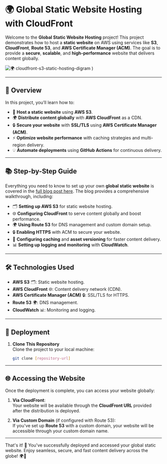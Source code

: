 # 🌍 Global Static Website Hosting with CloudFront

Welcome to the **Global Static Website Hosting** project! This project demonstrates how to host a **static website** on AWS using services like **S3**, **CloudFront**, **Route 53**, and **AWS Certificate Manager (ACM)**. The goal is to provide a **secure**, **scalable**, and **high-performance** website that delivers content globally.



![🌍 cloudfront-s3-static-hosting-digram](https://github.com/user-attachments/assets/6d17bf74-2387-453b-adcf-dadabda03bc8)
)


---

## 🌟 Overview

In this project, you’ll learn how to:

- 🚀 **Host a static website** using **AWS S3**.
- 🌍 **Distribute content globally** with **AWS CloudFront** as a CDN.
- 🔒 **Secure your website** with **SSL/TLS** using **AWS Certificate Manager (ACM)**.
- ⚡ **Optimize website performance** with caching strategies and multi-region delivery.
- 💡 **Automate deployments** using **GitHub Actions** for continuous delivery.

---

## 📚 Step-by-Step Guide

Everything you need to know to set up your own **global static website** is covered in the [full blog post here](link-to-your-blog). The blog provides a comprehensive walkthrough, including:

- 🗂️ **Setting up AWS S3** for static website hosting.
- 🌐 **Configuring CloudFront** to serve content globally and boost performance.
- 🌍 **Using Route 53** for DNS management and custom domain setup.
- 🔒 **Enabling HTTPS** with ACM to secure your website.
- 🧰 **Configuring caching** and **asset versioning** for faster content delivery.
- 📊 **Setting up logging and monitoring** with **CloudWatch**.
---

## 🛠️ Technologies Used

- **AWS S3** 🗂️: Static website hosting.
- **AWS CloudFront** 🌐: Content delivery network (CDN).
- **AWS Certificate Manager (ACM)** 🔒: SSL/TLS for HTTPS.
- **Route 53** 🌍: DNS management.
- **CloudWatch** 📊: Monitoring and logging.

---

## 🚀 Deployment

1. **Clone This Repository**  
   Clone the project to your local machine:  
   ```bash
   git clone [repository-url]

---

## 🌐 Accessing the Website

Once the deployment is complete, you can access your website globally:

1. **Via CloudFront**:  
   Your website will be available through the **CloudFront URL** provided after the distribution is deployed.  

2. **Via Custom Domain** (if configured with Route 53):  
   If you've set up **Route 53** with a custom domain, your website will be accessible through your custom domain name.

---

That's it! 🎉 You've successfully deployed and accessed your global static website. Enjoy seamless, secure, and fast content delivery across the globe! 🌍🚀

